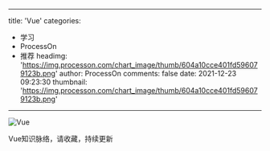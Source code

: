 
---
title: 'Vue'
categories: 
 - 学习
 - ProcessOn
 - 推荐
headimg: 'https://img.processon.com/chart_image/thumb/604a10cce401fd596079123b.png'
author: ProcessOn
comments: false
date: 2021-12-23 09:23:30
thumbnail: 'https://img.processon.com/chart_image/thumb/604a10cce401fd596079123b.png'
---

<div>   
<img class="thumb" alt="Vue" src="https://img.processon.com/chart_image/thumb/604a10cce401fd596079123b.png" referrerpolicy="no-referrer">
<p>Vue知识脉络，请收藏，持续更新</p>  
</div>
            